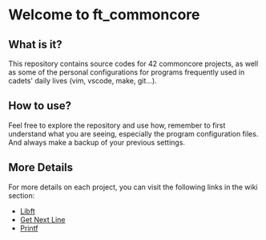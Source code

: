 # Welcome to ft_commoncore

## What is it?

This repository contains source codes for 42 commoncore projects, as well as some of the personal configurations for programs frequently used in cadets' daily lives (vim, vscode, make, git...).

## How to use?

Feel free to explore the repository and use how, remember to first understand what you are seeing, especially the program configuration files. And always make a backup of your previous settings.

## More Details

For more details on each project, you can visit the following links in the wiki section:

- [Libft](https://github.com/NaBuchholz/ft_commoncore/wiki/Libft)
- [Get Next Line](https://github.com/NaBuchholz/ft_commoncore/wiki/GNL)
- [Printf](https://github.com/NaBuchholz/ft_commoncore/wiki/Printf)
